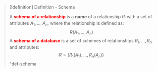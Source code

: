 > [!definition] Definition - Schema
> 
> A <b style="color:red">schema of a relationship</b> is a **name** of a relationship $R_{\prime}$ with a set of attributes $A_{1}, ..., A_{n}$, where the relationship is defined as: $$ R(A_1, ..., A_n) $$
>A <b style="color:red">schema of a database</b> is a set of schemes of relationships $R_1, ..., R_n$ and attributes: $$ R = \{R_1(A_1), ..., R_n(A_n)\} $$
>^def-schema